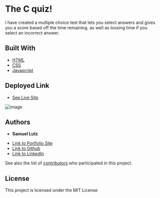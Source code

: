 # The C quiz!

I have created a multiple choice test that lets you select answers and gives you a score based off the time remaining. as well as loosing time if you select an incorrect answer.

## Built With

* [HTML](https://developer.mozilla.org/en-US/docs/Web/HTML)
* [CSS](https://developer.mozilla.org/en-US/docs/Web/CSS)
* [Javascript](https://developer.mozilla.org/en-US/docs/Web/JavaScript)

## Deployed Link

* [See Live Site](https://samuellutz.github.io/quiz/)

![image](https://user-images.githubusercontent.com/91674571/147985066-c9ed72a0-fb56-49b9-ab0c-aa64433ba8a1.png)



## Authors

* **Samuel Lutz** 

- [Link to Portfolio Site](#)
- [Link to Github](https://github.com/samuellutz)
- [Link to LinkedIn](https://www.linkedin.com/in/samuel-lutz-77138020b/)

See also the list of [contributors](https://github.com/your/project/contributors) who participated in this project.

## License

This project is licensed under the MIT License 
